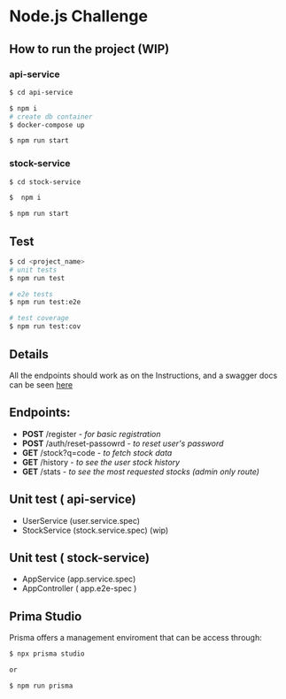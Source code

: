 # Node.js Challenge

## How to run the project (WIP)

### api-service

```bash
$ cd api-service

$ npm i
# create db container
$ docker-compose up

$ npm run start
```

### stock-service

```bash
$ cd stock-service

$  npm i

$ npm run start
```

## Test

```bash
$ cd <project_name>
# unit tests
$ npm run test

# e2e tests
$ npm run test:e2e

# test coverage
$ npm run test:cov
```

## Details

All the endpoints should work as on the Instructions, and a swagger docs can be seen [here](http://localhost:3001/docs)

## Endpoints:

- **POST** /register - _for basic registration_
- **POST** /auth/reset-passowrd - _to reset user's password_
- **GET** /stock?q=code - _to fetch stock data_
- **GET** /history - _to see the user stock history_
- **GET** /stats - _to see the most requested stocks (admin only route)_

## Unit test ( api-service)

- UserService (user.service.spec)
- StockService (stock.service.spec) (wip)

## Unit test ( stock-service)

- AppService (app.service.spec)
- AppController ( app.e2e-spec )

## Prima Studio

Prisma offers a management enviroment that can be access through:

```bash
$ npx prisma studio

or

$ npm run prisma
```
